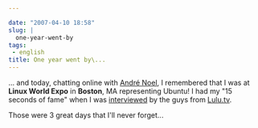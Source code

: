 ```yaml
---

date: "2007-04-10 18:58"
slug: |
  one-year-went-by
tags:
 - english
title: One year went by\...
---
```


... and today, chatting online with [André
Noel](http://andrenoel.com.br), I remembered that I was at **Linux World
Expo** in **Boston**, MA representing Ubuntu! I had my "15 seconds of
fame" when I was [interviewed](http://www.lulu.tv/?p=733) by the guys
from [Lulu.tv](http://www.lulu.tv).

Those were 3 great days that I'll never forget...
